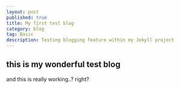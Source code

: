 ```yaml
---
layout: post
published: true
title: My first test blog
category: blog
tag: Basic
description: Testing blogging feature within my Jekyll project
---
```


## this is my wonderful test blog
and this is really working..? right?